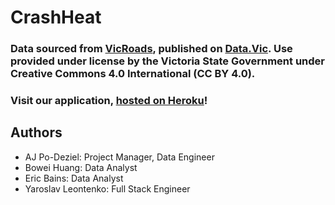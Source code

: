 # CrashHeat

### Data sourced from [VicRoads](https://vicroadsopendata-vicroadsmaps.opendata.arcgis.com/datasets/crashes-last-five-years), published on [Data.Vic](https://www.data.vic.gov.au/). Use provided under license by the Victoria State Government under Creative Commons 4.0 International (CC BY 4.0).

### **Visit our application, [hosted on Heroku](http://crash-heat.herokuapp.com/)!**


## Authors
* AJ Po-Deziel: Project Manager, Data Engineer
* Bowei Huang: Data Analyst
* Eric Bains: Data Analyst
* Yaroslav Leontenko: Full Stack Engineer
